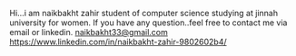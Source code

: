Hi...i am naikbakht zahir student of computer science studying at jinnah university for women.
If you have any question..feel free to contact me via email or linkedin.
naikbakht33@gmail.com
https://www.linkedin.com/in/naikbakht-zahir-9802602b4/

